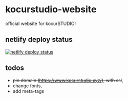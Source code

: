 # kocurstudio-website
official website for kocurSTUDIO!

## netlify deploy status
[![netlify deploy status](https://api.netlify.com/api/v1/badges/d27a29bc-17ea-4482-a9e1-03781b1b12df/deploy-status)](https://app.netlify.com/sites/kocurstudio-website/deploys)

## todos
- ~~pin domain (https://www.kocurstudio.xyz/), with ssl~~,
- ~~change fonts~~,
- add meta-tags
